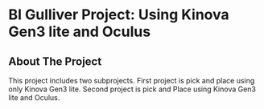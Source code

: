 # BI Gulliver Project: Using Kinova Gen3 lite and Oculus
## About The Project
This project includes two subprojects. First project is pick and place using only Kinova Gen3 lite. Second project is pick and Place using Kinova Gen3 lite and Oculus.


